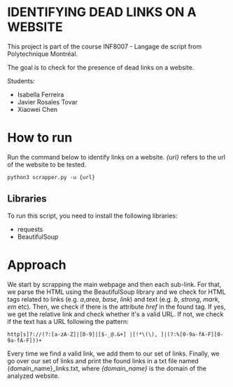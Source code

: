 # IDENTIFYING DEAD LINKS ON A WEBSITE

This project is part of the course INF8007 - Langage de script from Polytechnique Montréal.

The goal is to check for the presence of dead links on a website.

Students:
- Isabella Ferreira
- Javier Rosales Tovar
- Xiaowei Chen  

# How to run
Run the command below to identify links on a website. *{url}* refers to the url of the website to be tested.

    python3 scrapper.py -u {url}

## Libraries
To run this script, you need to install the following libraries:

 - requests
 - BeautifulSoup
 

# Approach

We start by scrapping the main webpage and then each sub-link. For that, we parse the HTML using the BeautifulSoup library and we check for HTML tags related to links (e.g. *a*,*area*, *base*, *link*) and text (e.g. *b*, *strong*, *mark*, *em* etc). Then, we check if there is the attribute *href* in the found tag. If yes, we get the relative link and check whether it's a valid URL. If not, we check if the text has a URL following the pattern:

    http[s]?://(?:[a-zA-Z]|[0-9]|[$-_@.&+] |[!*\(\), ]|(?:%[0-9a-fA-F][0-9a-fA-F]))+

Every time we find a valid link, we add them to our set of links. Finally, we go over our set of links and print the found links in a txt file named {domain_name}_links.txt, where *{domain_name}* is the domain of the analyzed website.
